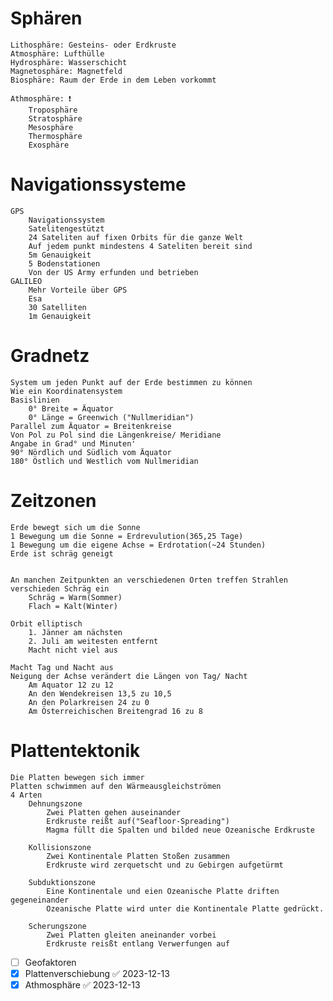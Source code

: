 # Sphären
	Lithosphäre: Gesteins- oder Erdkruste
	Atmosphäre: Lufthülle
	Hydrosphäre: Wasserschicht
	Magnetosphäre: Magnetfeld
	Biosphäre: Raum der Erde in dem Leben vorkommt

	Athmosphäre: ❗ 
		Troposphäre
		Stratosphäre
		Mesosphäre
		Thermosphäre
		Exosphäre

# Navigationssysteme
	GPS
		Navigationssystem
		Satelitengestützt
		24 Sateliten auf fixen Orbits für die ganze Welt
		Auf jedem punkt mindestens 4 Sateliten bereit sind
		5m Genauigkeit
		5 Bodenstationen
		Von der US Army erfunden und betrieben
	GALILEO
		Mehr Vorteile über GPS
		Esa
		30 Satelliten
		1m Genauigkeit

# Gradnetz
	System um jeden Punkt auf der Erde bestimmen zu können
	Wie ein Koordinatensystem
	Basislinien
		0° Breite = Äquator
		0° Länge = Greenwich ("Nullmeridian")
	Parallel zum Äquator = Breitenkreise
	Von Pol zu Pol sind die Längenkreise/ Meridiane
	Angabe in Grad° und Minuten'
	90° Nördlich und Südlich vom Äquator
	180° Östlich und Westlich vom Nullmeridian

# Zeitzonen
	Erde bewegt sich um die Sonne
	1 Bewegung um die Sonne = Erdrevulution(365,25 Tage)
	1 Bewegung um die eigene Achse = Erdrotation(~24 Stunden)
	Erde ist schräg geneigt


	An manchen Zeitpunkten an verschiedenen Orten treffen Strahlen verschieden Schräg ein
		Schräg = Warm(Sommer)
		Flach = Kalt(Winter)

	Orbit elliptisch
		1. Jänner am nächsten
		2. Juli am weitesten entfernt
		Macht nicht viel aus

	Macht Tag und Nacht aus
	Neigung der Achse verändert die Längen von Tag/ Nacht
		Am Aquator 12 zu 12
		An den Wendekreisen 13,5 zu 10,5
		An den Polarkreisen 24 zu 0
		Am Österreichischen Breitengrad 16 zu 8

# Plattentektonik
	Die Platten bewegen sich immer
	Platten schwimmen auf den Wärmeausgleichströmen
	4 Arten
		Dehnungszone
			Zwei Platten gehen auseinander
			Erdkruste reißt auf("Seafloor-Spreading")
			Magma füllt die Spalten und bilded neue Ozeanische Erdkruste
			
		Kollisionszone
			Zwei Kontinentale Platten Stoßen zusammen
			Erdkruste wird zerquetscht und zu Gebirgen aufgetürmt
			
		Subduktionszone
			Eine Kontinentale und eien Ozeanische Platte driften gegeneinander
			Ozeanische Platte wird unter die Kontinentale Platte gedrückt.
			
		Scherungszone
			Zwei Platten gleiten aneinander vorbei
			Erdkruste reisßt entlang Verwerfungen auf
			


- [ ] Geofaktoren
- [x] Plattenverschiebung ✅ 2023-12-13
- [x] Athmosphäre ✅ 2023-12-13